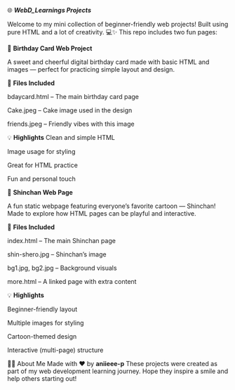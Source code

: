 🌐 ___WebD_Learnings Projects___

Welcome to my mini collection of beginner-friendly web projects! Built using pure HTML and a lot of creativity. 💻✨
This repo includes two fun pages:

🎉 **Birthday Card Web Project**

A sweet and cheerful digital birthday card made with basic HTML and images — perfect for practicing simple layout and design.

📁 **Files Included**

bdaycard.html – The main birthday card page

Cake.jpeg – Cake image used in the design

friends.jpeg – Friendly vibes with this image

💡 **Highlights**
Clean and simple HTML

Image usage for styling

Great for HTML practice

Fun and personal touch

🧒 **Shinchan Web Page**

A fun static webpage featuring everyone’s favorite cartoon — Shinchan! Made to explore how HTML pages can be playful and interactive.

📁 **Files Included**

index.html – The main Shinchan page

shin-shero.jpg – Shinchan’s image

bg1.jpg, bg2.jpg – Background visuals

more.html – A linked page with extra content

💡 **Highlights**

Beginner-friendly layout

Multiple images for styling

Cartoon-themed design

Interactive (multi-page) structure

👩‍💻 About Me
Made with ❤️ by **aniieee-p**
These projects were created as part of my web development learning journey. Hope they inspire a smile and help others starting out!
